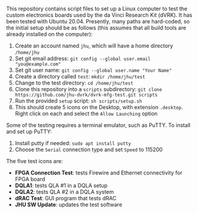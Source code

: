This repository contains script files to set up a Linux computer to test the custom electronics boards
used by the da Vinci Research Kit (dVRK). It has been tested with Ubuntu 20.04.
Presently, many paths are hard-coded, so the initial setup should be as follows (this assumes that all
build tools are already installed on the computer):

1. Create an account named `jhu`, which will have a home directory `/home/jhu`
2. Set git email address: `git config --global user.email "you@example.com"`
3. Set git user name: `git config --global user.name "Your Name"`
4. Create a directory called `test`: `mkdir /home/jhu/test`
5. Change to the test directory: `cd /home/jhu/test`
6. Clone this repository into a `scripts` subdirectory:  `git clone https://github.com/jhu-dvrk/dvrk-mfg-test.git scripts`
7. Run the provided `setup` script:  `sh scripts/setup.sh`
8. This should create 5 icons on the Desktop, with extension `.desktop`. Right click on each and select the `Allow Launching` option

Some of the testing requires a terminal emulator, such as PuTTY. To install and set up PuTTY:

1. Install putty if needed: `sudo apt install putty`
2. Choose the `Serial` connection type and set `Speed` to 115200

The five test icons are:

* **FPGA Connection Test**: tests Firewire and Ethernet connectivity for FPGA board
* **DQLA1**: tests QLA #1 in a DQLA setup
* **DQLA2**: tests QLA #2 in a DQLA system
* **dRAC Test**: GUI program that tests dRAC
* **JHU SW Update**: updates the test software
